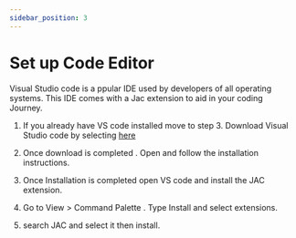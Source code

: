 ```yaml
---
sidebar_position: 3
---
```


# Set up Code Editor
Visual Studio code is a ppular IDE used by developers of all operating systems. This IDE comes with a Jac extension to aid in your coding Journey.

1. If you already have VS code installed move to step 3. Download Visual Studio code by selecting [here](https://code.visualstudio.com/)

2. Once download is completed . Open and follow the installation instructions.

3. Once Installation is completed open VS code and install the JAC extension.

4.  Go to View > Command Palette . Type Install and select extensions.
5. search JAC and select it then install.
